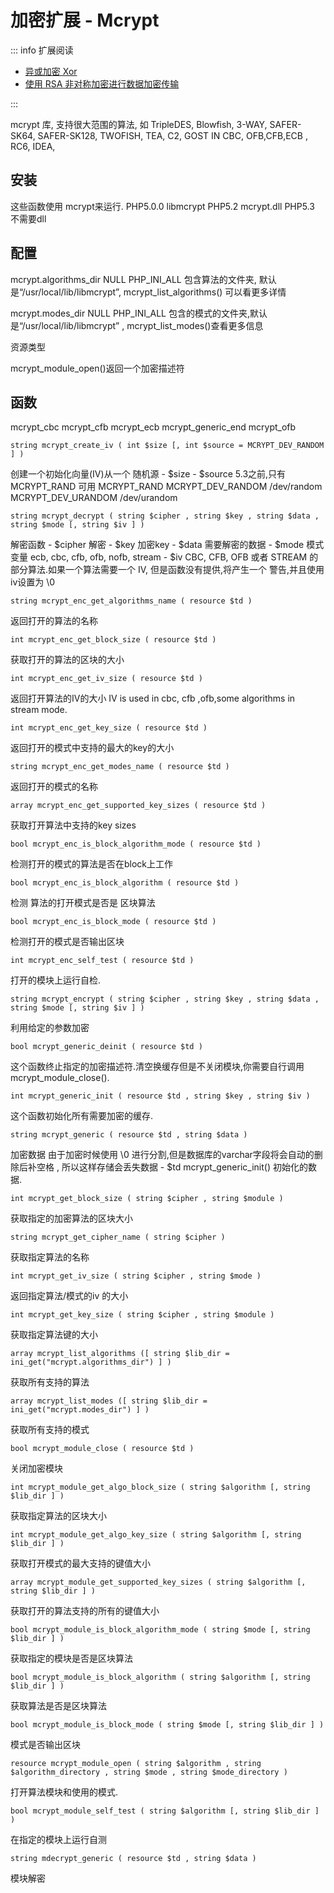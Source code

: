 # 加密扩展 - Mcrypt

::: info 扩展阅读

- [异或加密 Xor](../usage/cryptography-xor.md)
- [使用 RSA 非对称加密进行数据加密传输](../usage/cryptography-rsa.md)

:::

mcrypt 库, 支持很大范围的算法, 如 TripleDES, Blowfish, 3-WAY, SAFER-SK64, SAFER-SK128, TWOFISH, TEA, C2, GOST IN CBC, OFB,CFB,ECB , RC6, IDEA,

## 安装

这些函数使用 mcrypt来运行. PHP5.0.0 libmcrypt PHP5.2 mcrypt.dll PHP5.3 不需要dll

## 配置

mcrypt.algorithms_dir NULL PHP_INI_ALL 包含算法的文件夹, 默认是“/usr/local/lib/libmcrypt”, mcrypt_list_algorithms() 可以看更多详情

mcrypt.modes_dir NULL PHP_INI_ALL 包含的模式的文件夹,默认是“/usr/local/lib/libmcrypt” , mcrypt_list_modes()查看更多信息

资源类型

mcrypt_module_open()返回一个加密描述符

## 函数

mcrypt_cbc mcrypt_cfb mcrypt_ecb mcrypt_generic_end mcrypt_ofb

`string mcrypt_create_iv ( int $size [, int $source = MCRYPT_DEV_RANDOM ] )`

创建一个初始化向量(IV)从一个 随机源 - $size - $source 5.3之前,只有 MCRYPT_RAND 可用 MCRYPT_RAND
MCRYPT_DEV_RANDOM /dev/random MCRYPT_DEV_URANDOM /dev/urandom

`string mcrypt_decrypt ( string $cipher , string $key , string $data , string $mode [, string $iv ] )`

解密函数 - $cipher 解密 - $key 加密key - $data 需要解密的数据 - $mode 模式变量 ecb, cbc, cfb, ofb, nofb, stream - $iv CBC, CFB, OFB 或者 STREAM 的部分算法.如果一个算法需要一个
IV, 但是函数没有提供,将产生一个 警告,并且使用iv设置为 \0

`string mcrypt_enc_get_algorithms_name ( resource $td )`

返回打开的算法的名称

`int mcrypt_enc_get_block_size ( resource $td )`

获取打开的算法的区块的大小

`int mcrypt_enc_get_iv_size ( resource $td )`

返回打开算法的IV的大小 IV is used in cbc, cfb ,ofb,some algorithms in stream mode.

`int mcrypt_enc_get_key_size ( resource $td )`

返回打开的模式中支持的最大的key的大小

`string mcrypt_enc_get_modes_name ( resource $td )`

返回打开的模式的名称

`array mcrypt_enc_get_supported_key_sizes ( resource $td )`

获取打开算法中支持的key sizes

`bool mcrypt_enc_is_block_algorithm_mode ( resource $td )`

检测打开的模式的算法是否在block上工作

`bool mcrypt_enc_is_block_algorithm ( resource $td )`

检测 算法的打开模式是否是 区块算法

`bool mcrypt_enc_is_block_mode ( resource $td )`

检测打开的模式是否输出区块

`int mcrypt_enc_self_test ( resource $td )`

打开的模块上运行自检.

`string mcrypt_encrypt ( string $cipher , string $key , string $data , string $mode [, string $iv ] )`

利用给定的参数加密

`bool mcrypt_generic_deinit ( resource $td )`

这个函数终止指定的加密描述符.清空换缓存但是不关闭模块,你需要自行调用 mcrypt_module_close().

`int mcrypt_generic_init ( resource $td , string $key , string $iv )`

这个函数初始化所有需要加密的缓存.

`string mcrypt_generic ( resource $td , string $data )`

加密数据 由于加密时候使用 \0 进行分割,但是数据库的varchar字段将会自动的删除后补空格 , 所以这样存储会丢失数据 - $td mcrypt_generic_init() 初始化的数据.

`int mcrypt_get_block_size ( string $cipher , string $module )`

获取指定的加密算法的区块大小

`string mcrypt_get_cipher_name ( string $cipher )`

获取指定算法的名称

`int mcrypt_get_iv_size ( string $cipher , string $mode )`

返回指定算法/模式的iv 的大小

`int mcrypt_get_key_size ( string $cipher , string $module )`

获取指定算法键的大小

`array mcrypt_list_algorithms ([ string $lib_dir = ini_get("mcrypt.algorithms_dir") ] )`

获取所有支持的算法

`array mcrypt_list_modes ([ string $lib_dir = ini_get("mcrypt.modes_dir") ] )`

获取所有支持的模式

`bool mcrypt_module_close ( resource $td )`

关闭加密模块

`int mcrypt_module_get_algo_block_size ( string $algorithm [, string $lib_dir ] )`

获取指定算法的区块大小

`int mcrypt_module_get_algo_key_size ( string $algorithm [, string $lib_dir ] )`

获取打开模式的最大支持的键值大小

`array mcrypt_module_get_supported_key_sizes ( string $algorithm [, string $lib_dir ] )`

获取打开的算法支持的所有的键值大小

`bool mcrypt_module_is_block_algorithm_mode ( string $mode [, string $lib_dir ] )`

获取指定的模块是否是区块算法

`bool mcrypt_module_is_block_algorithm ( string $algorithm [, string $lib_dir ] )`

获取算法是否是区块算法

`bool mcrypt_module_is_block_mode ( string $mode [, string $lib_dir ] )`

模式是否输出区块

`resource mcrypt_module_open ( string $algorithm , string $algorithm_directory , string $mode , string $mode_directory )`

打开算法模块和使用的模式.

`bool mcrypt_module_self_test ( string $algorithm [, string $lib_dir ] )`

在指定的模块上运行自测

`string mdecrypt_generic ( resource $td , string $data )`

模块解密